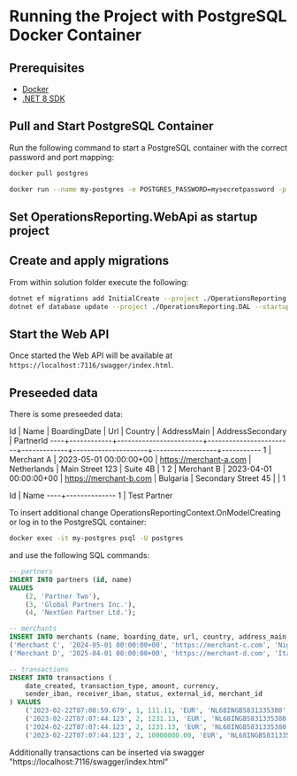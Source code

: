 # Running the Project with PostgreSQL Docker Container

## Prerequisites
- [Docker](https://docs.docker.com/get-docker/)
- [.NET 8 SDK](https://dotnet.microsoft.com/en-us/download)

## Pull and Start PostgreSQL Container

Run the following command to start a PostgreSQL container with the correct password and port mapping:

```bash
docker pull postgres

docker run --name my-postgres -e POSTGRES_PASSWORD=mysecretpassword -p 5433:5432 -v pgdata:/var/lib/postgresql/data -d postgres
```

## Set OperationsReporting.WebApi as startup project

## Create and apply migrations

From within solution folder execute the following:

```bash
dotnet ef migrations add InitialCreate --project ./OperationsReporting.DAL --startup-project ./OperationsReporting.WebApi
dotnet ef database update --project ./OperationsReporting.DAL --startup-project ./OperationsReporting.WebApi
```

## Start the Web API

Once started the Web API will be available at `https://localhost:7116/swagger/index.html`.

## Preseeded data

There is some preseeded data:

 Id |    Name    |      BoardingDate      |          Url           |   Country   |     AddressMain     | AddressSecondary | PartnerId
----+------------+------------------------+------------------------+-------------+---------------------+------------------+-----------
  1 | Merchant A | 2023-05-01 00:00:00+00 | https://merchant-a.com | Netherlands | Main Street 123     | Suite 4B         |         1
  2 | Merchant B | 2023-04-01 00:00:00+00 | https://merchant-b.com | Bulgaria    | Secondary Street 45 |                  |         1

 Id |     Name
----+--------------
  1 | Test Partner


To insert additional change OperationsReportingContext.OnModelCreating or log in to the PostgreSQL container:
```bash
docker exec -it my-postgres psql -U postgres
```

 and use the following SQL commands:
```sql
-- partners
INSERT INTO partners (id, name)
VALUES
    (2, 'Partner Two'),
    (3, 'Global Partners Inc.'),
    (4, 'NextGen Partner Ltd.');

-- merchants
INSERT INTO merchants (name, boarding_date, url, country, address_main, address_secondary, partner_id) VALUES
('Merchant C', '2024-05-01 00:00:00+00', 'https://merchant-c.com', 'Nigeria', 'Main Street 12345', 'Suite 7B', 1),
('Merchant D', '2025-04-01 00:00:00+00', 'https://merchant-d.com', 'Italy', 'Secondary Street 46', NULL, 2);

-- transactions
INSERT INTO transactions (
    date_created, transaction_type, amount, currency,
    sender_iban, receiver_iban, status, external_id, merchant_id
) VALUES
    ('2023-02-22T07:08:59.679', 1, 111.11, 'EUR', 'NL68INGB5831335380', 'BG83IORT80949736921315', 1, '123213123123', 1),
    ('2023-02-22T07:07:44.123', 2, 1231.13, 'EUR', 'NL68INGB5831335380', 'BG90RZBB91552112199351', 0, '123213234123', 2),
    ('2024-02-22T07:07:44.123', 2, 1231.13, 'EUR', 'NL68INGB5831335380', 'BG90RZBB91552112199351', 0, '123213234124', 3),
    ('2023-02-22T07:07:44.123', 2, 10000000.00, 'EUR', 'NL68INGB5831335380', 'BG90RZBB91552112199351', 0, '123213234125', 4);

```

Additionally transactions can be inserted via swagger "https://localhost:7116/swagger/index.html"